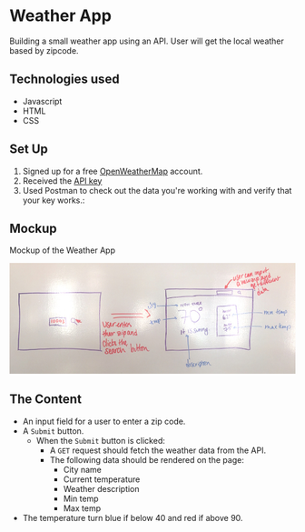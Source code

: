 # Weather App

Building a small weather app using an API. User will get the local weather based by zipcode.

## Technologies used
- Javascript
- HTML
- CSS

## Set Up

1. Signed up for a free [OpenWeatherMap](https://home.openweathermap.org/users/sign_up) account.
2. Received the [API key](https://home.openweathermap.org/api_keys)
3. Used Postman to check out the data you're working with and verify that your key works.:


## Mockup

Mockup of the Weather App

![desktop](./assets/desktop.jpg)

## The Content
- An input field for a user to enter a zip code.
- A `Submit` button.
    - When the `Submit` button is clicked:
        - A `GET` request should fetch the weather data from the API.
        - The following data should be rendered on the page:
            - City name
            - Current temperature
            - Weather description
            - Min temp
            - Max temp
- The temperature turn blue if below 40 and red if above 90.
